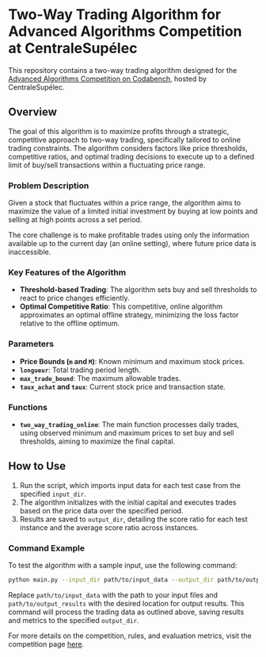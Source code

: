 # Two-Way Trading Algorithm for Advanced Algorithms Competition at CentraleSupélec

This repository contains a two-way trading algorithm designed for the [Advanced Algorithms Competition on Codabench](https://www.codabench.org/competitions/2752/#/participate-tab), hosted by CentraleSupélec.

## Overview

The goal of this algorithm is to maximize profits through a strategic, competitive approach to two-way trading, specifically tailored to online trading constraints. The algorithm considers factors like price thresholds, competitive ratios, and optimal trading decisions to execute up to a defined limit of buy/sell transactions within a fluctuating price range.

### Problem Description
Given a stock that fluctuates within a price range, the algorithm aims to maximize the value of a limited initial investment by buying at low points and selling at high points across a set period.

The core challenge is to make profitable trades using only the information available up to the current day (an online setting), where future price data is inaccessible.

### Key Features of the Algorithm

- **Threshold-based Trading**: The algorithm sets buy and sell thresholds to react to price changes efficiently.
- **Optimal Competitive Ratio**: This competitive, online algorithm approximates an optimal offline strategy, minimizing the loss factor relative to the offline optimum.

### Parameters
- **Price Bounds (`m` and `M`)**: Known minimum and maximum stock prices.
- **`longueur`**: Total trading period length.
- **`max_trade_bound`**: The maximum allowable trades.
- **`taux_achat` and `taux`**: Current stock price and transaction state.

### Functions
- **`two_way_trading_online`**: The main function processes daily trades, using observed minimum and maximum prices to set buy and sell thresholds, aiming to maximize the final capital.

## How to Use

1. Run the script, which imports input data for each test case from the specified `input_dir`.
2. The algorithm initializes with the initial capital and executes trades based on the price data over the specified period.
3. Results are saved to `output_dir`, detailing the score ratio for each test instance and the average score ratio across instances.

### Command Example

To test the algorithm with a sample input, use the following command:

```bash
python main.py --input_dir path/to/input_data --output_dir path/to/output_results
```

Replace `path/to/input_data` with the path to your input files and `path/to/output_results` with the desired location for output results. This command will process the trading data as outlined above, saving results and metrics to the specified `output_dir`.

For more details on the competition, rules, and evaluation metrics, visit the competition page [here](https://www.codabench.org/competitions/2752/#/participate-tab).
